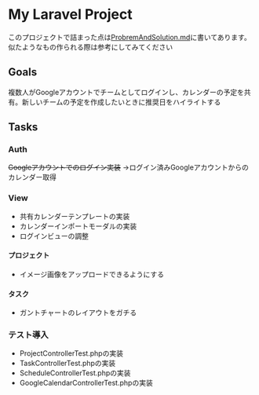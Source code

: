 # My Laravel Project
このプロジェクトで詰まった点は[ProbremAndSolution.md](https://github.com/YaCpotato/project_manager/blob/develop/ProblemAndSolution.md)に書いてあります。似たようなもの作られる際は参考にしてみてください
## Goals
複数人がGoogleアカウントでチームとしてログインし、カレンダーの予定を共有。新しいチームの予定を作成したいときに推奨日をハイライトする
## Tasks

### Auth
~~Googleアカウントでのログイン実装~~
→ログイン済みGoogleアカウントからのカレンダー取得

### View
* 共有カレンダーテンプレートの実装
* カレンダーインポートモーダルの実装
* ログインビューの調整
#### プロジェクト
* イメージ画像をアップロードできるようにする
#### タスク
* ガントチャートのレイアウトをガチる

### テスト導入
* ProjectControllerTest.phpの実装
* TaskControllerTest.phpの実装
* ScheduleControllerTest.phpの実装
* GoogleCalendarControllerTest.phpの実装
